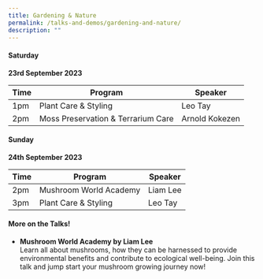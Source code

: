```yaml
---
title: Gardening & Nature
permalink: /talks-and-demos/gardening-and-nature/
description: ""
---
```

#### Saturday
**23rd September 2023**

| Time | Program | Speaker |
| -------- | -------- | -------- |
| 1pm | Plant Care &amp; Styling  |  Leo Tay  |
| 2pm | Moss Preservation &amp; Terrarium Care  |  Arnold Kokezen  |


#### Sunday
**24th September 2023**

| Time | Program | Speaker |
| -------- | -------- | -------- |
| 2pm | Mushroom World Academy  |  Liam Lee  |
| 3pm | Plant Care &amp; Styling  |  Leo Tay  |






#### More on the Talks!

* **Mushroom World Academy by Liam Lee**
<br>Learn all about mushrooms, how they can be harnessed to provide environmental benefits and contribute to ecological well-being. Join this talk and jump start your mushroom growing journey now!


<br>